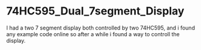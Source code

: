 # 74HC595_Dual_7segment_Display
I had a two 7 segment display both controlled by two 74HC595, and i found any example code online so after a while i found a way to controll the display.
